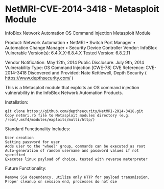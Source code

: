 NetMRI-CVE-2014-3418 - Metasploit Module
================
InfoBlox Network Automation OS Command Injection Metasploit Module

Product: Network Automation
•	NetMRI
•	Switch Port Manager
•	Automation Change Manager
•	Security Device Controller
Vendor: InfoBlox
Vulnerable Version(s): 6.4.X.X-6.8.4.X
Tested Version: 6.8.2.11

Vendor Notification: May 12th, 2014 
Public Disclosure: July 9th, 2014 
Vulnerability Type: OS Command Injection [CWE-78]
CVE Reference: CVE-2014-3418
Discovered and Provided: Nate Kettlewell, Depth Security ( https://www.depthsecurity.com/ )

This is a Metasploit module that exploits an OS command injection vulnerability in the InfoBlox Network Automation Products.

Installation:

	git clone https://github.com/depthsecurity/NetMRI-2014-3418.git
	Copy netmri.rb file to Metasploit modules directory (e.g. /root/.msf4/modules/exploits/multi/http/)

Standard Functionality Includes:

	User creation
	Setting password for user
	Adds user to the "wheel" group, commands can be executed as root
	Auto-generation of random username and password values if not specified
	Executes linux payload of choice, tested with reverse meterpreter

Future Functionality:

	Remove SSH dependency, utilize only HTTP for payload transmission.
	Proper cleanup on session end, processes do not die
